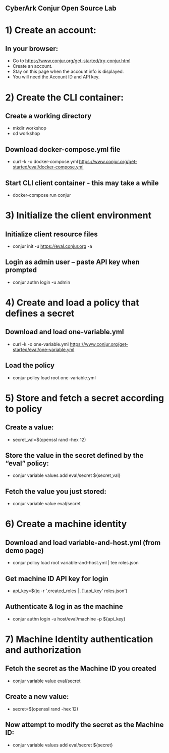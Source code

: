 ## CyberArk Conjur Open Source Lab


# 1) Create an account:

## In your browser:
 - Go to https://www.conjur.org/get-started/try-conjur.html
 - Create an account.
 - Stay on this page when the account info is displayed.
 - You will need the Account ID and API key.


# 2) Create the CLI container:

## Create a working directory
- mkdir workshop
- cd workshop

## Download docker-compose.yml file
- curl -k -o docker-compose.yml https://www.conjur.org/get-started/eval/docker-compose.yml

## Start CLI client container - this may take a while
- docker-compose run conjur


# 3) Initialize the client environment

## Initialize client resource files
- conjur init -u https://eval.conjur.org -a <Account-ID-from-browser>

## Login as admin user – paste API key when prompted
- conjur authn login -u admin


# 4) Create and load a policy that defines a secret

##  Download and load one-variable.yml
- curl -k -o one-variable.yml https://www.conjur.org/get-started/eval/one-variable.yml

## Load the policy
- conjur policy load root one-variable.yml


# 5) Store and fetch a secret according to policy

## Create a value:
- secret_val=$(openssl rand -hex 12)

## Store the value in the secret defined by the “eval” policy:
- conjur variable values add eval/secret ${secret_val}

## Fetch the value you just stored:
- conjur variable value eval/secret


# 6) Create a machine identity

## Download and load variable-and-host.yml (from demo page)
- conjur policy load root variable-and-host.yml | tee roles.json

## Get machine ID API key for login
- api_key=$(jq -r '.created_roles | .[].api_key' roles.json')

## Authenticate & log in as the machine 
- conjur authn login -u host/eval/machine -p ${api_key}


# 7) Machine Identity authentication and authorization

## Fetch the secret as the Machine ID you created
- conjur variable value eval/secret

## Create a new value:
- secret=$(openssl rand -hex 12)

## Now attempt to modify the secret as the Machine ID:
- conjur variable values add eval/secret ${secret}
